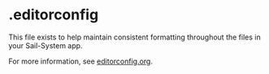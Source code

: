 # .editorconfig

This file exists to help maintain consistent formatting throughout the files in your Sail-System app.

For more information, see [editorconfig.org](http://editorconfig.org/).


<docmeta name="displayName" value=".editorconfig">
